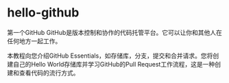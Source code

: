 # hello-github
第一个GitHub
GitHub是版本控制和协作的代码托管平台。它可以让你和其他人在任何地方一起工作。

本教程向您介绍GitHub Essentials，如存储库，分支，提交和合并请求。您将创建自己的Hello World存储库并学习GitHub的Pull Request工作流程，这是一种创建和查看代码的流行方式。
